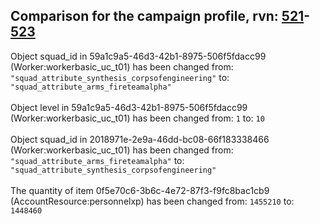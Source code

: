 ## Comparison for the campaign profile, rvn: [521](https://github.com/PRO100KatYT/FortniteProfileRevisions/tree/main/profiles/campaign/521%20campaign.json)-[523](https://github.com/PRO100KatYT/FortniteProfileRevisions/tree/main/profiles/campaign/523%20campaign.json)

Object squad_id in 59a1c9a5-46d3-42b1-8975-506f5fdacc99 (Worker:workerbasic_uc_t01) has been changed from: `"squad_attribute_synthesis_corpsofengineering"` to: `"squad_attribute_arms_fireteamalpha"`
<br><br>
Object level in 59a1c9a5-46d3-42b1-8975-506f5fdacc99 (Worker:workerbasic_uc_t01) has been changed from: `1` to: `10`
<br><br>
Object squad_id in 2018971e-2e9a-46dd-bc08-66f183338466 (Worker:workerbasic_uc_t01) has been changed from: `"squad_attribute_arms_fireteamalpha"` to: `"squad_attribute_synthesis_corpsofengineering"`
<br><br>
The quantity of item 0f5e70c6-3b6c-4e72-87f3-f9fc8bac1cb9 (AccountResource:personnelxp) has been changed from: `1455210` to: `1448460`
<br><br>
